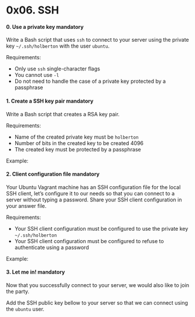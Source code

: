 <h1 class="gap">0x06. SSH</h1>


<h4 class="task">
    0. Use a private key
      <span class="alert alert-warning mandatory-optional">
        mandatory
      </span>
</h4><p>Write a Bash script that uses <code>ssh</code> to connect to your server using the private key <code>~/.ssh/holberton</code> with the user <code>ubuntu</code>.</p><p>Requirements:</p><ul>
<li>Only use <code>ssh</code> single-character flags</li>
<li>You cannot use <code>-l</code></li>
<li>Do not need to handle the case of a private key protected by a passphrase</li>
</ul>


<h4 class="task">
    1. Create a SSH key pair
      <span class="alert alert-warning mandatory-optional">
        mandatory
      </span>
</h4><p>Write a Bash script that creates a RSA key pair.</p><p>Requirements:</p><ul>
<li>Name of the created private key must be <code>holberton</code></li>
<li>Number of bits in the created key to be created 4096</li>
<li>The created key must be protected by a passphrase</li>
</ul><p>Example:</p>


<h4 class="task">
    2. Client configuration file
      <span class="alert alert-warning mandatory-optional">
        mandatory
      </span>
</h4><p>Your Ubuntu Vagrant machine has an SSH configuration file for the local SSH client, let’s configure it to our needs so that you can connect to a server without typing a password.
Share your SSH client configuration in your answer file.</p><p>Requirements:</p><ul>
<li>Your SSH client configuration must be configured to use the private key <code>~/.ssh/holberton</code></li>
<li>Your SSH client configuration must be configured to refuse to authenticate using a password</li>
</ul><p>Example:</p>


<h4 class="task">
    3. Let me in!
      <span class="alert alert-warning mandatory-optional">
        mandatory
      </span>
</h4><p>Now that you successfully connect to your server, we would also like to join the party.</p><p>Add the SSH public key bellow to your server so that we can connect using the <code>ubuntu</code> user.</p>
